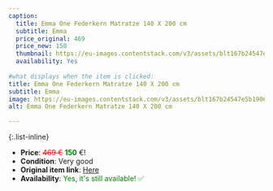 ```yaml
---
caption:
  title: Emma One Federkern Matratze 140 X 200 cm
  subtitle: Emma
  price_original: 469
  price_new: 150
  thumbnail: https://eu-images.contentstack.com/v3/assets/blt167b24547e5b1906/bltd1bdd0629f4bef30/660ee26c203d2a24908629be/DE_Flip_25_(Orange)_Gallery_Hero_2_with_stiwa.png?width=1920&format=pjpg&auto=webp&quality=80&disable=upscale
  availability: Yes
  
#what displays when the item is clicked:
title: Emma One Federkern Matratze 140 X 200 cm
subtitle: Emma
image: https://eu-images.contentstack.com/v3/assets/blt167b24547e5b1906/bltd1bdd0629f4bef30/660ee26c203d2a24908629be/DE_Flip_25_(Orange)_Gallery_Hero_2_with_stiwa.png?width=1920&format=pjpg&auto=webp&quality=80&disable=upscale
alt: Emma One Federkern Matratze 140 X 200 cm

---
```

{:.list-inline} 
- **Price**: <span style="color:red"><del>469 €</del></span> <span style="color:green">**150**</span> €!
- **Condition**: Very good
- **Original item link**: [Here](nan)
- **Availability**: <span style='color:green'>Yes, it's still available! ✅</span>
